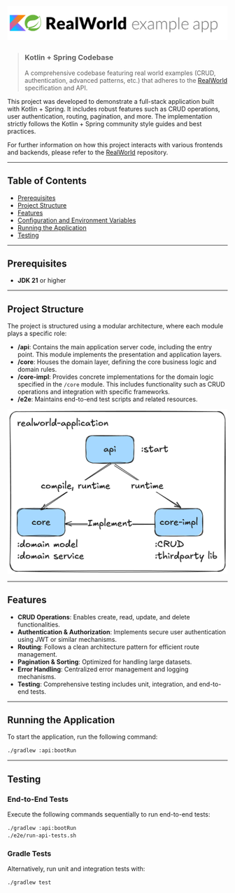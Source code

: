 # ![RealWorld Example App using Kotlin and Spring](logo.png)

> ### Kotlin + Spring Codebase
> A comprehensive codebase featuring real world examples (CRUD, authentication, advanced patterns, etc.) that adheres to the [RealWorld](https://github.com/gothinkster/realworld-example-apps) specification and API.

This project was developed to demonstrate a full-stack application built with Kotlin + Spring. It includes robust features such as CRUD operations, user authentication, routing, pagination, and more. The implementation strictly follows the Kotlin + Spring community style guides and best practices.

For further information on how this project interacts with various frontends and backends, please refer to the [RealWorld](https://github.com/gothinkster/realworld) repository.

---

## Table of Contents

- [Prerequisites](#prerequisites)
- [Project Structure](#project-structure)
- [Features](#features)
- [Configuration and Environment Variables](#configuration-and-environment-variables)
- [Running the Application](#running-the-application)
- [Testing](#testing)

---

## Prerequisites

- **JDK 21** or higher

---

## Project Structure

The project is structured using a modular architecture, where each module plays a specific role:

- **/api**: Contains the main application server code, including the entry point. This module implements the presentation and application layers.
- **/core**: Houses the domain layer, defining the core business logic and domain rules.
- **/core-impl**: Provides concrete implementations for the domain logic specified in the `/core` module. This includes functionality such as CRUD operations and integration with specific frameworks.
- **/e2e**: Maintains end-to-end test scripts and related resources.

![](/docs/module-structures.png)

---

## Features

- **CRUD Operations**: Enables create, read, update, and delete functionalities.
- **Authentication & Authorization**: Implements secure user authentication using JWT or similar mechanisms.
- **Routing**: Follows a clean architecture pattern for efficient route management.
- **Pagination & Sorting**: Optimized for handling large datasets.
- **Error Handling**: Centralized error management and logging mechanisms.
- **Testing**: Comprehensive testing includes unit, integration, and end-to-end tests.

---

## Running the Application

To start the application, run the following command:

```bash
./gradlew :api:bootRun
```

---

## Testing

### End-to-End Tests

Execute the following commands sequentially to run end-to-end tests:

```bash
./gradlew :api:bootRun
./e2e/run-api-tests.sh
```

### Gradle Tests

Alternatively, run unit and integration tests with:

```bash
./gradlew test
```